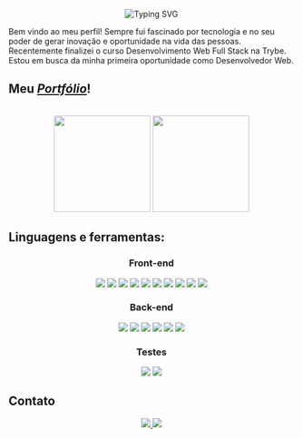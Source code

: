 <p align="center">
  <img src="https://readme-typing-svg.herokuapp.com?color=0099FF&size=30&center=true&vCenter=true&width=500&height=100&lines=Hi!+I'm+Michael+Robert;Welcome+to+my+portfolio" alt="Typing SVG">
</p>
Bem vindo ao meu perfil! Sempre fui fascinado por tecnologia e no seu poder de gerar inovação e oportunidade na vida das pessoas. Recentemente finalizei o curso Desenvolvimento Web Full Stack na Trybe. Estou em busca da minha primeira oportunidade como Desenvolvedor Web.
</p>
<h2>Meu <a href="https://michaelrobertt.github.io/" target="_blank"><i>Portfólio</i></a>!</h2>
<br/>
<div align="center">
  <img height="170em" src="https://github-readme-stats.vercel.app/api?username=michaelrobertt&title_color=4db5ff&icon_color=4db5ff&text_color=fff&bg_color=1f1f38&border_color=4db5ff&show_icons=true"/>
<img height="170em" src="https://github-readme-stats.vercel.app/api/top-langs/?username=michaelrobertt&layout=compact&langs_count=7&title_color=4db5ff&icon_color=4db5ff&text_color=fff&bg_color=1f1f38&border_color=4db5ff&show_icons=true"/>
</div>

## Linguagens e ferramentas:
  <div align="center">
    <h3>Front-end</h3>
    <img src="https://img.shields.io/badge/javascript-%23323330.svg?style=for-the-badge&logo=javascript&logoColor=%23F7DF1E"/>
    <img src="https://img.shields.io/badge/typescript-%23007ACC.svg?style=for-the-badge&logo=typescript&logoColor=white"/>
    <img src="https://img.shields.io/badge/css3-%231572B6.svg?style=for-the-badge&logo=css3&logoColor=white"/>
    <img src="https://img.shields.io/badge/html5-%23E34F26.svg?style=for-the-badge&logo=html5&logoColor=white"/>
    <img src="https://img.shields.io/badge/git-%23F05033.svg?style=for-the-badge&logo=git&logoColor=white"/>
    <img src="https://img.shields.io/badge/react-%2320232a.svg?style=for-the-badge&logo=react&logoColor=%2361DAFB"/>
    <img src="https://img.shields.io/badge/redux-%23593d88.svg?style=for-the-badge&logo=redux&logoColor=white"/>
    <img src="https://img.shields.io/badge/React_Router-CA4245?style=for-the-badge&logo=react-router&logoColor=white"/>
    <img src="https://img.shields.io/badge/Next-black?style=for-the-badge&logo=next.js&logoColor=white"/>
    <img src="https://img.shields.io/badge/SASS-hotpink.svg?style=for-the-badge&logo=SASS&logoColor=white"/>
    <h3>Back-end</h3>
    <img src="https://img.shields.io/badge/node.js-6DA55F?style=for-the-badge&logo=node.js&logoColor=white"/>
    <img src="https://img.shields.io/badge/express.js-%23404d59.svg?style=for-the-badge&logo=express&logoColor=%2361DAFB"/>
    <img src="https://img.shields.io/badge/heroku-%23430098.svg?style=for-the-badge&logo=heroku&logoColor=white"/>
    <img src="https://img.shields.io/badge/JWT-black?style=for-the-badge&logo=JSON%20web%20tokens"/>
    <img src="https://img.shields.io/badge/Sequelize-52B0E7?style=for-the-badge&logo=Sequelize&logoColor=white"/>
    <img src="https://img.shields.io/badge/postgres-%23316192.svg?style=for-the-badge&logo=postgresql&logoColor=white"/>
    <h3>Testes</h3>
    <img src="https://img.shields.io/badge/-jest-%23C21325?style=for-the-badge&logo=jest&logoColor=white"/>
    <img src="https://img.shields.io/badge/-TestingLibrary-%23E33332?style=for-the-badge&logo=testing-library&logoColor=white"/>
  </div>
</body>

## Contato
  <div align="center">
    <a href="https://www.linkedin.com/in/michaelrobertdev/">
      <img src="https://img.shields.io/badge/linkedin-%230077B5.svg?style=for-the-badge&logo=linkedin&logoColor=white" />
    </a>
    <a href="mailto:michaelro0913@gmail.com">
      <img src="https://img.shields.io/badge/Microsoft_Outlook-0078D4?style=for-the-badge&logo=microsoft-outlook&logoColor=white" />
    </a>
  </div>

